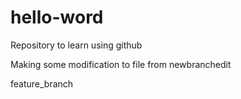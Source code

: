 # hello-word
Repository to learn using github


Making some modification to file from newbranchedit

feature_branch
